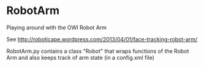 RobotArm
========

Playing around with the OWI Robot Arm

See http://roboticape.wordpress.com/2013/04/01/face-tracking-robot-arm/

RobotArm.py contains a class "Robot" that wraps functions of the Robot Arm and also keeps track of arm state (in a config.xml file)
